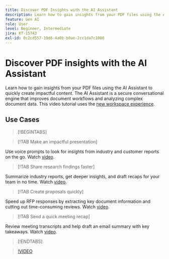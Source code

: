 ```yaml
---
title: Discover PDF Insights with the AI Assistant
description: Learn how to gain insights from your PDF files using the AI Assistant
feature: Gen AI
role: User
level: Beginner, Intermediate
jira: KT-15743
exl-id: 0c2cd557-19d6-4a0b-b0ae-2cc1da7c1080
---
```

# Discover PDF insights with the AI Assistant

Learn how to gain insights from your PDF files using the AI Assistant to quickly create impactful content. The AI Assistant is a secure conversational engine that improves document workflows and analyzing complex document data. This video tutorial uses the [new workspace experience](new-workspace.md).

## Use Cases

>[!BEGINTABS]

>[!TAB Make an impactful presentation]

Use voice prompts to look for insights from industry and customer reports on the go. Watch [video](https://video.tv.adobe.com/v/3428811?quality=5&learn=on&hidetitle=true).

>[!TAB Share research findings faster]

Summarize industry reports, get deeper insights, and draft recaps for your team in no time. Watch [video](https://video.tv.adobe.com/v/3427286?quality=5&learn=on&hidetitle=true).

>[!TAB Create proposals quickly]

Speed up RFP responses by extracting key document information and cutting out time-consuming reviews. Watch [video](https://video.tv.adobe.com/v/3428639?quality=5&learn=on&hidetitle=true).

>[!TAB Send a quick meeting recap]

Review meeting transcripts and help draft an email summary with key takeaways. Watch [video](https://video.tv.adobe.com/v/3427292?quality=5&learn=on&hidetitle=true).

>[!ENDTABS]

>[!VIDEO](https://video.tv.adobe.com/v/3430512?quality=12&learn=on&hidetitle=true)
